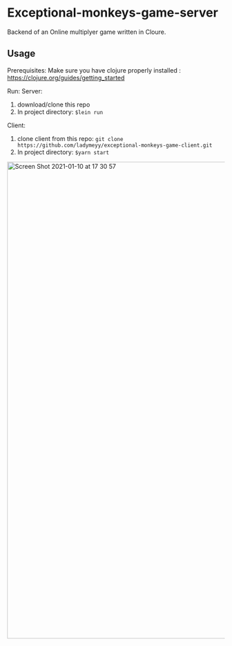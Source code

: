 # Exceptional-monkeys-game-server

Backend of an Online multiplyer game written in Cloure.



## Usage

Prerequisites:
Make sure you have clojure properly installed :
    https://clojure.org/guides/getting_started

Run:
   Server:
   1. download/clone this repo
   2. In project directory:
            ``` $lein run ```

   Client: 
   1. clone client from this repo: 
            ```git clone https://github.com/ladymeyy/exceptional-monkeys-game-client.git ```
   2. In project directory:
            ``` $yarn start ```


<img width="1103" alt="Screen Shot 2021-01-10 at 17 30 57" src="https://user-images.githubusercontent.com/19207742/104127604-b8163000-536b-11eb-92d9-9077f6223fda.png">
